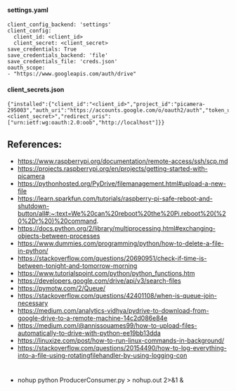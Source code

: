 #### settings.yaml
```
client_config_backend: 'settings'
client_config:
  client_id: <client_id>
  client_secret: <client_secret>
save_credentials: True
save_credentials_backend: 'file'
save_credentials_file: 'creds.json'
oauth_scope:
- "https://www.googleapis.com/auth/drive"

```

#### client_secrets.json
```
{"installed":{"client_id":"<client_id>","project_id":"picamera-295003","auth_uri":"https://accounts.google.com/o/oauth2/auth","token_uri":"https://oauth2.googleapis.com/token","auth_provider_x509_cert_url":"https://www.googleapis.com/oauth2/v1/certs","client_secret":"<client_secret>","redirect_uris":["urn:ietf:wg:oauth:2.0:oob","http://localhost"]}}

```




## References:
- https://www.raspberrypi.org/documentation/remote-access/ssh/scp.md
- https://projects.raspberrypi.org/en/projects/getting-started-with-picamera
- https://pythonhosted.org/PyDrive/filemanagement.html#upload-a-new-file
- https://learn.sparkfun.com/tutorials/raspberry-pi-safe-reboot-and-shutdown-button/all#:~:text=We%20can%20reboot%20the%20Pi,reboot%20(%20%2Dr%20)%20command.
- https://docs.python.org/2/library/multiprocessing.html#exchanging-objects-between-processes
- https://www.dummies.com/programming/python/how-to-delete-a-file-in-python/
- https://stackoverflow.com/questions/20690951/check-if-time-is-between-tonight-and-tomorrow-morning
- https://www.tutorialspoint.com/python/python_functions.htm
- https://developers.google.com/drive/api/v3/search-files
- https://pymotw.com/2/Queue/
- https://stackoverflow.com/questions/42401108/when-is-queue-join-necessary
- https://medium.com/analytics-vidhya/pydrive-to-download-from-google-drive-to-a-remote-machine-14c2d086e84e
- https://medium.com/@annissouames99/how-to-upload-files-automatically-to-drive-with-python-ee19bb13dda
- https://linuxize.com/post/how-to-run-linux-commands-in-background/
- https://stackoverflow.com/questions/20154490/how-to-log-everything-into-a-file-using-rotatingfilehandler-by-using-logging-con

#
- nohup python ProducerConsumer.py > nohup.out 2>&1 &